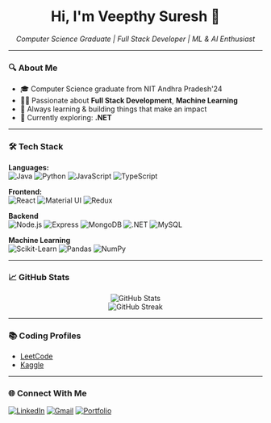 <h1 align="center">Hi, I'm Veepthy Suresh 👋</h1>

<p align="center">
  <em>Computer Science Graduate | Full Stack Developer | ML & AI Enthusiast</em>
</p>

---

### 🔍 About Me

- 🎓 Computer Science graduate from NIT Andhra Pradesh'24
- 👨‍💻 Passionate about **Full Stack Development**, **Machine Learning**
- 🚀 Always learning & building things that make an impact
- 🌱 Currently exploring: **.NET**

---

### 🛠️ Tech Stack

**Languages:**  
![Java](https://img.shields.io/badge/-Java-007396?style=flat&logo=java&logoColor=white)
![Python](https://img.shields.io/badge/-Python-3776AB?style=flat&logo=python&logoColor=white)
![JavaScript](https://img.shields.io/badge/-JavaScript-F7DF1E?style=flat&logo=javascript&logoColor=black)
![TypeScript](https://img.shields.io/badge/-TypeScript-007ACC?style=flat&logo=typescript&logoColor=white)

**Frontend:**  
![React](https://img.shields.io/badge/-React-61DAFB?style=flat&logo=react&logoColor=black)
![Material UI](https://img.shields.io/badge/-MaterialUI-007FFF?style=flat&logo=mui&logoColor=white)
![Redux](https://img.shields.io/badge/-Redux-764ABC?style=flat&logo=redux&logoColor=white)

**Backend**  
![Node.js](https://img.shields.io/badge/-Node.js-339933?style=flat&logo=node.js&logoColor=white)
![Express](https://img.shields.io/badge/-Express.js-000000?style=flat&logo=express&logoColor=white)
![MongoDB](https://img.shields.io/badge/-MongoDB-47A248?style=flat&logo=mongodb&logoColor=white)
![.NET](https://img.shields.io/badge/-.NET-512BD4?style=flat&logo=dotnet&logoColor=white)
![MySQL](https://img.shields.io/badge/-MySQL-4479A1?style=flat&logo=mysql&logoColor=white)

**Machine Learning**  
![Scikit-Learn](https://img.shields.io/badge/-Scikit--Learn-F7931E?style=flat&logo=scikit-learn&logoColor=white)
![Pandas](https://img.shields.io/badge/-Pandas-150458?style=flat&logo=pandas&logoColor=white)
![NumPy](https://img.shields.io/badge/-NumPy-013243?style=flat&logo=numpy&logoColor=white)


---

### 📈 GitHub Stats

<p align="center"> <img src="https://github-readme-stats.vercel.app/api?username=VEEPTHY-SURESH&show_icons=true&theme=radical" alt="GitHub Stats" /> <br /> <img src="https://github-readme-streak-stats.herokuapp.com/?user=VEEPTHY-SURESH&theme=radical" alt="GitHub Streak" /> </p>

---

### 📚 Coding Profiles

- [LeetCode](https://leetcode.com/u/veepthy_/)
- [Kaggle](https://www.kaggle.com/acevspgaming)

---

### 🌐 Connect With Me

[![LinkedIn](https://img.shields.io/badge/-LinkedIn-0077B5?style=flat&logo=linkedin&logoColor=white)](https://www.linkedin.com/in/veepthy-suresh-453126202/)
[![Gmail](https://img.shields.io/badge/-Email-D14836?style=flat&logo=gmail&logoColor=white)](mailto:veepthysuresh@gmail.com)
[![Portfolio](https://img.shields.io/badge/-Portfolio-black?style=flat&logo=github&logoColor=white)](https://veepthy-suresh.github.io/veepthyportfolio/)
